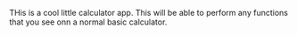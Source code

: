 THis is a cool little calculator app.  This will be able to perform any functions that you see onn a normal basic calculator.